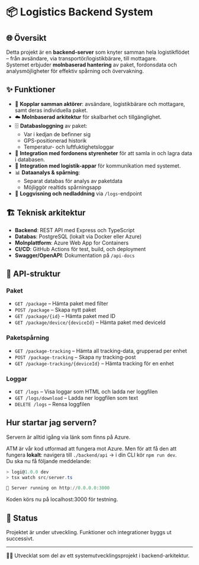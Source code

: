 # 📦 Logistics Backend System

## 🌐 Översikt
Detta projekt är en **backend-server** som knyter samman hela logistikflödet – från avsändare, via transportör/logistikbärare, till mottagare.  
Systemet erbjuder **molnbaserad hantering** av paket, fordonsdata och analysmöjligheter för effektiv spårning och övervakning.

## ✨ Funktioner
- 🔗 **Kopplar samman aktörer**: avsändare, logistikbärare och mottagare, samt deras individuella paket.
- ☁️ **Molnbaserad arkitektur** för skalbarhet och tillgänglighet.
- 🗄️ **Databasloggning** av paket:
  - Var i kedjan de befinner sig
  - GPS-positionerad historik
  - Temperatur- och luftfuktighetsloggar
- 🚚 **Integration med fordonens styrenheter** för att samla in och lagra data i databasen.
- 📱 **Integration med logistik-appar** för kommunikation med systemet.
- 📊 **Dataanalys & spårning**:
  - Separat databas för analys av paketdata
  - Möjliggör realtids spårningsapp
- 📝 **Loggvisning och nedladdning** via `/logs`-endpoint

## 🏗️ Teknisk arkitektur
- **Backend**: REST API med Express och TypeScript
- **Databas**: PostgreSQL (lokalt via Docker eller Azure)
- **Molnplattform**: Azure Web App for Containers
- **CI/CD**: GitHub Actions för test, build, och deployment
- **Swagger/OpenAPI**: Dokumentation på `/api-docs`

## 🚀 API-struktur

### Paket
- `GET /package` – Hämta paket med filter
- `POST /package` – Skapa nytt paket
- `GET /package/{id}` – Hämta paket med ID
- `GET /package/device/{deviceId}` – Hämta paket med deviceId

### Paketspårning
- `GET /package-tracking` – Hämta all tracking-data, grupperad per enhet
- `POST /package-tracking` – Skapa ny tracking-post
- `GET /package-tracking/{deviceId}` – Hämta tracking för en enhet

### Loggar
- `GET /logs` – Visa loggar som HTML och ladda ner loggfilen
- `GET /logs/download` – Ladda ner loggfilen som text
- `DELETE /logs` – Rensa loggfilen

## Hur startar jag servern?
Servern är alltid igång via länk som finns på Azure. 
 
ATM är vår kod utformad att fungera mot Azure. Men för att få den att fungera **lokalt**:
navigera till `./backend/api` -> i din CLI kör `npm run dev`.  
Du ska nu få följande meddelande:  
```powershell
> logi@1.0.0 dev
> tsx watch src/server.ts

🚀 Server running on http://0.0.0.0:3000
```
Koden körs nu på localhost:3000 för testning.



## 📌 Status
Projektet är under utveckling. Funktioner och integrationer byggs ut successivt.  

---
👨‍💻 Utvecklat som del av ett systemutvecklingsprojekt i backend-arkitektur.
